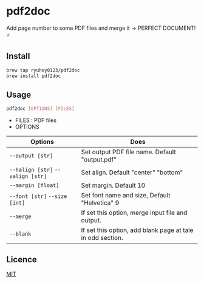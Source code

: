 # pdf2doc

Add page number to some PDF files and merge it → PERFECT DOCUMENT! ⭐️

## Install

```sh
brew tap ryuhey0123/pdf2doc
brew install pdf2doc
```

## Usage

```sh
pdf2doc [OPTIONS] [FILES]
```

- FILES : PDF files
- OPTIONS

| Options                           | Does                                                       |
| --------------------------------- | ---------------------------------------------------------- |
| `--output [str]`                  | Set output PDF file name. Default "output.pdf"             |
| `--halign [str]` `--valign [str]` | Set align. Default "center" "bottom"                       |
| `--margin [float]`                | Set margin. Default 10                                     |
| `--font [str]` `--size [int]`     | Set font name and size, Default "Helvetica" 9              |
| `--merge`                         | If set this option, merge input file and output.           |
| `--blank`                         | If set this option, add blank page at tale in odd section. |

## Licence

[MIT](https://choosealicense.com/licenses/mit/)
